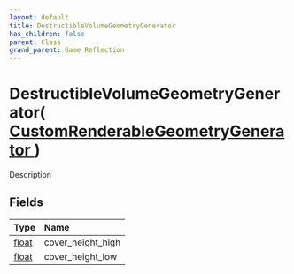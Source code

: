 ```yaml
---
layout: default
title: DestructibleVolumeGeometryGenerator
has_children: false
parent: Class
grand_parent: Game Reflection
---
```

# DestructibleVolumeGeometryGenerator( [ CustomRenderableGeometryGenerator ](/riftbreaker-wiki/docs/game-reflection/classes/custom_renderable_geometry_generator/) )
Description 

## Fields

| Type | Name |
|:----------|:--------------|
| [float](/riftbreaker-wiki/docs/game-reflection/components/float/) | cover_height_high |
| [float](/riftbreaker-wiki/docs/game-reflection/components/float/) | cover_height_low |

